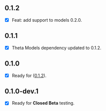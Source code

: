 ## 0.1.2


- [x] Feat: add support to models 0.2.0.

## 0.1.1

- [x] Theta Models dependency updated to 0.1.2.

## 0.1.0

- [x] Ready for ([0.1.2](https://github.com/buildwiththeta/buildwiththeta/releases/tag/0.1.2)).

## 0.1.0-dev.1

- [x] Ready for **Closed Beta** testing.